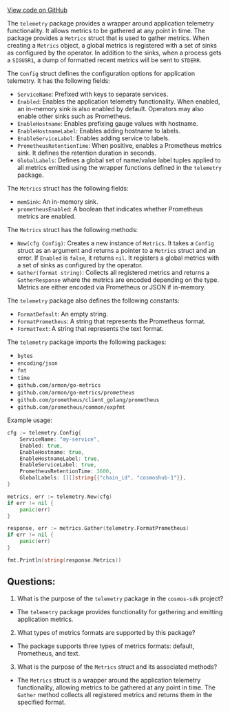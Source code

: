 [View code on GitHub](https://github.com/cosmos/cosmos-sdk/blob/main/telemetry/metrics.go)

The `telemetry` package provides a wrapper around application telemetry functionality. It allows metrics to be gathered at any point in time. The package provides a `Metrics` struct that is used to gather metrics. When creating a `Metrics` object, a global metrics is registered with a set of sinks as configured by the operator. In addition to the sinks, when a process gets a `SIGUSR1`, a dump of formatted recent metrics will be sent to `STDERR`.

The `Config` struct defines the configuration options for application telemetry. It has the following fields:
- `ServiceName`: Prefixed with keys to separate services.
- `Enabled`: Enables the application telemetry functionality. When enabled, an in-memory sink is also enabled by default. Operators may also enable other sinks such as Prometheus.
- `EnableHostname`: Enables prefixing gauge values with hostname.
- `EnableHostnameLabel`: Enables adding hostname to labels.
- `EnableServiceLabel`: Enables adding service to labels.
- `PrometheusRetentionTime`: When positive, enables a Prometheus metrics sink. It defines the retention duration in seconds.
- `GlobalLabels`: Defines a global set of name/value label tuples applied to all metrics emitted using the wrapper functions defined in the `telemetry` package.

The `Metrics` struct has the following fields:
- `memSink`: An in-memory sink.
- `prometheusEnabled`: A boolean that indicates whether Prometheus metrics are enabled.

The `Metrics` struct has the following methods:
- `New(cfg Config)`: Creates a new instance of `Metrics`. It takes a `Config` struct as an argument and returns a pointer to a `Metrics` struct and an error. If `Enabled` is `false`, it returns `nil`. It registers a global metrics with a set of sinks as configured by the operator.
- `Gather(format string)`: Collects all registered metrics and returns a `GatherResponse` where the metrics are encoded depending on the type. Metrics are either encoded via Prometheus or JSON if in-memory.

The `telemetry` package also defines the following constants:
- `FormatDefault`: An empty string.
- `FormatPrometheus`: A string that represents the Prometheus format.
- `FormatText`: A string that represents the text format.

The `telemetry` package imports the following packages:
- `bytes`
- `encoding/json`
- `fmt`
- `time`
- `github.com/armon/go-metrics`
- `github.com/armon/go-metrics/prometheus`
- `github.com/prometheus/client_golang/prometheus`
- `github.com/prometheus/common/expfmt`

Example usage:
```go
cfg := telemetry.Config{
    ServiceName: "my-service",
    Enabled: true,
    EnableHostname: true,
    EnableHostnameLabel: true,
    EnableServiceLabel: true,
    PrometheusRetentionTime: 3600,
    GlobalLabels: [][]string{{"chain_id", "cosmoshub-1"}},
}

metrics, err := telemetry.New(cfg)
if err != nil {
    panic(err)
}

response, err := metrics.Gather(telemetry.FormatPrometheus)
if err != nil {
    panic(err)
}

fmt.Println(string(response.Metrics))
```
## Questions: 
 1. What is the purpose of the `telemetry` package in the `cosmos-sdk` project?
- The `telemetry` package provides functionality for gathering and emitting application metrics.
2. What types of metrics formats are supported by this package?
- The package supports three types of metrics formats: default, Prometheus, and text.
3. What is the purpose of the `Metrics` struct and its associated methods?
- The `Metrics` struct is a wrapper around the application telemetry functionality, allowing metrics to be gathered at any point in time. The `Gather` method collects all registered metrics and returns them in the specified format.